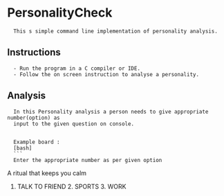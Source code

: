 # PersonalityCheck

      This s simple command line implementation of personality analysis.
  ## Instructions
  
      - Run the program in a C compiler or IDE.
      - Follow the on screen instruction to analyse a personality.
  ## Analysis
  
      In this Personality analysis a person needs to give appropriate number(option) as 
      input to the given question on console.

      
      Example board :
      [bash]
      ```
      Enter the appropriate number as per given option

A ritual that keeps you calm

1. TALK TO FRIEND       2. SPORTS       3. WORK
   ```
